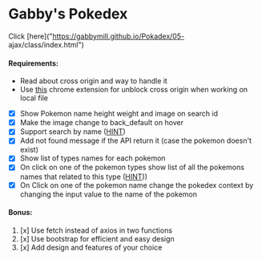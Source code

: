 # Gabby's Pokedex

Click [here]("https://gabbymill.github.io/Pokadex/05- ajax/class/index.html")




#### Requirements:

- Read about cross origin and way to handle it
- Use [this](https://chrome.google.com/webstore/detail/cors-unblock/lfhmikememgdcahcdlaciloancbhjino?hl=en) chrome extension for unblock cross origin when working on local file
- [x] Show Pokemon name height weight and image on search id
- [x] Make the image change to back_default on hover
- [x] Support search by name ([HINT](https://pokeapi.co/docs/v2#pokemon))
- [x] Add not found message if the API return it (case the pokemon doesn't exist)
- [x] Show list of types names for each pokemon
- [x] On click on one of the pokemon types show list of all the pokemons names that related to this type ([HINT](https://pokeapi.co/docs/v2#type:~:text=lines)))
- [x] On Click on one of the pokemon name change the pokedex context by changing the input value to the name of the pokemon

#### Bonus:

1. [x] Use fetch instead of axios in two functions
2. [x] Use bootstrap for efficient and easy design
3. [x] Add design and features of your choice



